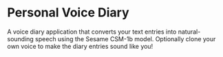 # Personal Voice Diary

A voice diary application that converts your text entries into natural-sounding speech using the Sesame CSM-1b model. Optionally clone your own voice to make the diary entries sound like you!
